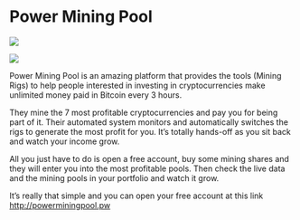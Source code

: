 # Power Mining Pool

<a href="http://powerminingpool.pw" target="_blank"><img src="https://www.powerminingpool.com/images/dashboard_screen_short.png"></a>

<a href="http://powerminingpool.pw" target="_blank"><img src="https://www.powerminingpool.com/images/portfolio_screen_short.png"></a>

Power Mining Pool is an amazing platform that provides the tools (Mining Rigs) to help people interested in investing in cryptocurrencies make unlimited money paid in Bitcoin every 3 hours.

They mine the 7 most profitable cryptocurrencies and pay you for being part of it. Their automated system monitors and automatically switches the rigs to generate the most profit for you. It’s totally hands-off as you sit back and watch your income grow.

All you just have to do is open a free account, buy some mining shares and they will enter you into the most profitable pools. Then check the live data and the mining pools in your portfolio and watch it grow.

It’s really that simple and you can open your free account at this link http://powerminingpool.pw
